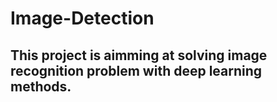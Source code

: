 # Image-Detection

## This project is aimming at solving image recognition problem with deep learning methods.
